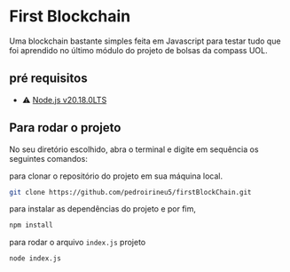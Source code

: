 # First Blockchain
Uma blockchain bastante simples feita em Javascript para testar tudo que foi aprendido no último módulo do projeto de bolsas da compass UOL.

## pré requisitos
- ⚠ [Node.js v20.18.0LTS](https://nodejs.org/en)

## Para rodar o projeto
No seu diretório escolhido, abra o terminal e digite em sequência os seguintes comandos:

para clonar o repositório do projeto em sua máquina local.
```bash
git clone https://github.com/pedroirineu5/firstBlockChain.git
```


para instalar as dependências do projeto e por fim,

```bash
npm install
```


para rodar o arquivo `index.js` projeto

```bash
node index.js
```

